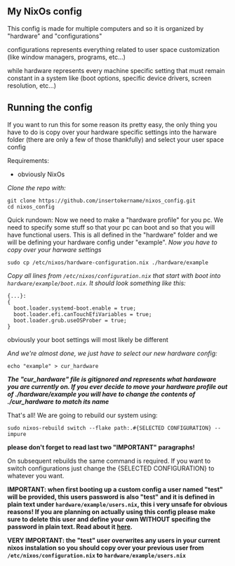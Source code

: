 ## My NixOs config

This config is made for multiple computers and so it is organized by "hardware" and "configurations"

configurations represents everything related to user space customization (like window managers, programs, etc...)

while hardware represents every machine specific setting that must remain constant in a system like (boot options, specific device drivers, screen resolution, etc...)

## Running the config

If you want to run this for some reason its pretty easy, the only thing you have to do is copy over your hardware specific settings into the harware folder (there are only a few of those thankfully) and select your user space config

Requirements:
- obviously NixOs

*Clone the repo with:*

```
git clone https://github.com/insertokername/nixos_config.git
cd nixos_config
```

Quick rundown:
Now we need to make a "hardware profile" for you pc. We need to specify some stuff so that your pc can boot and so that you will have functional users. This is all defined in the "hardware" folder and we will be defining your hardware config under "example". 
*Now you have to copy over your harware settings*
```
sudo cp /etc/nixos/hardware-configuration.nix ./hardware/example
```

*Copy all lines from `/etc/nixos/configuration.nix` that start with boot into `hardware/example/boot.nix`. It should look something like this:*

```
{...}:
{
  boot.loader.systemd-boot.enable = true;
  boot.loader.efi.canTouchEfiVariables = true;
  boot.loader.grub.useOSProber = true;
}
```
obviously your boot settings will most likely be different

*And we're almost done, we just have to select our new hardware config:*
```
echo "example" > cur_hardware
```
***The "cur_hardware" file is gitignored and represents what hardaware you are currently on. If you ever decide to move your hardware profile out of ./hardware/example you will have to change the contents of ./cur_hardware to match its name***


That's all! We are going to rebuild our system using:
```
sudo nixos-rebuild switch --flake path:.#{SELECTED CONFIGURATION} --impure
```

**please don't forget to read last two "IMPORTANT" paragraphs!**

On subsequent rebuilds the same command is required. If you want to switch configurations just change the {SELECTED CONFIGURATION} to whatever you want.

**IMPORTANT: when first booting up a custom config a user named "test" will be provided, this users password is also "test" and it is defined in plain text under `hardware/example/users.nix`, this i very unsafe for obvious reasons! If you are planning on actually using this config please make sure to delete this user and define your own WITHOUT specifing the password in plain text. Read about it [here](https://nlewo.github.io/nixos-manual-sphinx/configuration/user-mgmt.xml.html).**

**VERY IMPORTANT: the "test" user overwrites any users in your current nixos instalation so you should copy over your previous user from `/etc/nixos/configuration.nix` to `hardware/example/users.nix`**